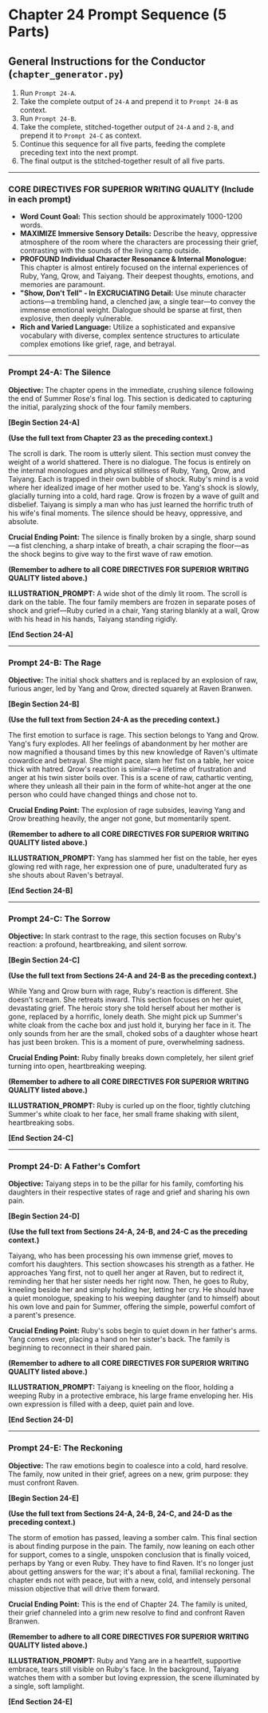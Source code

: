 # Chapter 24 Prompt Sequence (5 Parts)

## General Instructions for the Conductor (`chapter_generator.py`)

1. Run `Prompt 24-A`.
2. Take the complete output of `24-A` and prepend it to `Prompt 24-B` as context.
3. Run `Prompt 24-B`.
4. Take the complete, stitched-together output of `24-A` and `2-B`, and prepend it to `Prompt 24-C` as context.
5. Continue this sequence for all five parts, feeding the complete preceding text into the next prompt.
6. The final output is the stitched-together result of all five parts.

---

### **CORE DIRECTIVES FOR SUPERIOR WRITING QUALITY (Include in each prompt)**

* **Word Count Goal:** This section should be approximately 1000-1200 words.
* **MAXIMIZE Immersive Sensory Details:** Describe the heavy, oppressive atmosphere of the room where the characters are processing their grief, contrasting with the sounds of the living camp outside.
* **PROFOUND Individual Character Resonance & Internal Monologue:** This chapter is almost entirely focused on the internal experiences of Ruby, Yang, Qrow, and Taiyang. Their deepest thoughts, emotions, and memories are paramount.
* **"Show, Don't Tell" - In EXCRUCIATING Detail:** Use minute character actions—a trembling hand, a clenched jaw, a single tear—to convey the immense emotional weight. Dialogue should be sparse at first, then explosive, then deeply vulnerable.
* **Rich and Varied Language:** Utilize a sophisticated and expansive vocabulary with diverse, complex sentence structures to articulate complex emotions like grief, rage, and betrayal.

---

### **Prompt 24-A: The Silence**

**Objective:** The chapter opens in the immediate, crushing silence following the end of Summer Rose's final log. This section is dedicated to capturing the initial, paralyzing shock of the four family members.

**[Begin Section 24-A]**

**(Use the full text from Chapter 23 as the preceding context.)**

The scroll is dark. The room is utterly silent. This section must convey the weight of a world shattered. There is no dialogue. The focus is entirely on the internal monologues and physical stillness of Ruby, Yang, Qrow, and Taiyang. Each is trapped in their own bubble of shock. Ruby's mind is a void where her idealized image of her mother used to be. Yang's shock is slowly, glacially turning into a cold, hard rage. Qrow is frozen by a wave of guilt and disbelief. Taiyang is simply a man who has just learned the horrific truth of his wife's final moments. The silence should be heavy, oppressive, and absolute.

**Crucial Ending Point:** The silence is finally broken by a single, sharp sound—a fist clenching, a sharp intake of breath, a chair scraping the floor—as the shock begins to give way to the first wave of raw emotion.

**(Remember to adhere to all CORE DIRECTIVES FOR SUPERIOR WRITING QUALITY listed above.)**

**ILLUSTRATION_PROMPT:** A wide shot of the dimly lit room. The scroll is dark on the table. The four family members are frozen in separate poses of shock and grief—Ruby curled in a chair, Yang staring blankly at a wall, Qrow with his head in his hands, Taiyang standing rigidly.

**[End Section 24-A]**

---

### **Prompt 24-B: The Rage**

**Objective:** The initial shock shatters and is replaced by an explosion of raw, furious anger, led by Yang and Qrow, directed squarely at Raven Branwen.

**[Begin Section 24-B]**

**(Use the full text from Section 24-A as the preceding context.)**

The first emotion to surface is rage. This section belongs to Yang and Qrow. Yang's fury explodes. All her feelings of abandonment by her mother are now magnified a thousand times by this new knowledge of Raven's ultimate cowardice and betrayal. She might pace, slam her fist on a table, her voice thick with hatred. Qrow's reaction is similar—a lifetime of frustration and anger at his twin sister boils over. This is a scene of raw, cathartic venting, where they unleash all their pain in the form of white-hot anger at the one person who could have changed things and chose not to.

**Crucial Ending Point:** The explosion of rage subsides, leaving Yang and Qrow breathing heavily, the anger not gone, but momentarily spent.

**(Remember to adhere to all CORE DIRECTIVES FOR SUPERIOR WRITING QUALITY listed above.)**

**ILLUSTRATION_PROMPT:** Yang has slammed her fist on the table, her eyes glowing red with rage, her expression one of pure, unadulterated fury as she shouts about Raven's betrayal.

**[End Section 24-B]**

---

### **Prompt 24-C: The Sorrow**

**Objective:** In stark contrast to the rage, this section focuses on Ruby's reaction: a profound, heartbreaking, and silent sorrow.

**[Begin Section 24-C]**

**(Use the full text from Sections 24-A and 24-B as the preceding context.)**

While Yang and Qrow burn with rage, Ruby's reaction is different. She doesn't scream. She retreats inward. This section focuses on her quiet, devastating grief. The heroic story she told herself about her mother is gone, replaced by a horrific, lonely death. She might pick up Summer's white cloak from the cache box and just hold it, burying her face in it. The only sounds from her are the small, choked sobs of a daughter whose heart has just been broken. This is a moment of pure, overwhelming sadness.

**Crucial Ending Point:** Ruby finally breaks down completely, her silent grief turning into open, heartbreaking weeping.

**(Remember to adhere to all CORE DIRECTIVES FOR SUPERIOR WRITING QUALITY listed above.)**

**ILLUSTRATION_PROMPT:** Ruby is curled up on the floor, tightly clutching Summer's white cloak to her face, her small frame shaking with silent, heartbreaking sobs.

**[End Section 24-C]**

---

### **Prompt 24-D: A Father's Comfort**

**Objective:** Taiyang steps in to be the pillar for his family, comforting his daughters in their respective states of rage and grief and sharing his own pain.

**[Begin Section 24-D]**

**(Use the full text from Sections 24-A, 24-B, and 24-C as the preceding context.)**

Taiyang, who has been processing his own immense grief, moves to comfort his daughters. This section showcases his strength as a father. He approaches Yang first, not to quell her anger at Raven, but to redirect it, reminding her that her sister needs her right now. Then, he goes to Ruby, kneeling beside her and simply holding her, letting her cry. He should have a quiet monologue, speaking to his weeping daughter (and to himself) about his own love and pain for Summer, offering the simple, powerful comfort of a parent's presence.

**Crucial Ending Point:** Ruby's sobs begin to quiet down in her father's arms. Yang comes over, placing a hand on her sister's back. The family is beginning to reconnect in their shared pain.

**(Remember to adhere to all CORE DIRECTIVES FOR SUPERIOR WRITING QUALITY listed above.)**

**ILLUSTRATION_PROMPT:** Taiyang is kneeling on the floor, holding a weeping Ruby in a protective embrace, his large frame enveloping her. His own expression is filled with a deep, quiet pain and love.

**[End Section 24-D]**

---

### **Prompt 24-E: The Reckoning**

**Objective:** The raw emotions begin to coalesce into a cold, hard resolve. The family, now united in their grief, agrees on a new, grim purpose: they must confront Raven.

**[Begin Section 24-E]**

**(Use the full text from Sections 24-A, 24-B, 24-C, and 24-D as the preceding context.)**

The storm of emotion has passed, leaving a somber calm. This final section is about finding purpose in the pain. The family, now leaning on each other for support, comes to a single, unspoken conclusion that is finally voiced, perhaps by Yang or even Ruby. They have to find Raven. It's no longer just about getting answers for the war; it's about a final, familial reckoning. The chapter ends not with peace, but with a new, cold, and intensely personal mission objective that will drive them forward.

**Crucial Ending Point:** This is the end of Chapter 24. The family is united, their grief channeled into a grim new resolve to find and confront Raven Branwen.

**(Remember to adhere to all CORE DIRECTIVES FOR SUPERIOR WRITING QUALITY listed above.)**

**ILLUSTRATION_PROMPT:** Ruby and Yang are in a heartfelt, supportive embrace, tears still visible on Ruby's face. In the background, Taiyang watches them with a somber but loving expression, the scene illuminated by a single, soft lamplight.

**[End Section 24-E]**
